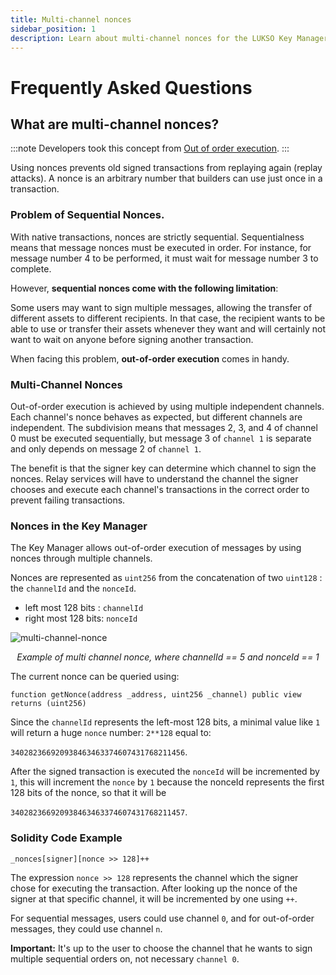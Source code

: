 ```yaml
---
title: Multi-channel nonces
sidebar_position: 1
description: Learn about multi-channel nonces for the LUKSO Key Manager.
---
```


# Frequently Asked Questions

## What are multi-channel nonces?

:::note
Developers took this concept from [Out of order execution](https://github.com/amxx/permit#out-of-order-execution).
:::

Using nonces prevents old signed transactions from replaying again (replay attacks). A nonce is an arbitrary number that builders can use just once in a transaction.

### Problem of Sequential Nonces.

With native transactions, nonces are strictly sequential. Sequentialness means that message nonces must be executed in order. For instance, for message number 4 to be performed, it must wait for message number 3 to complete.

However, **sequential nonces come with the following limitation**:

Some users may want to sign multiple messages, allowing the transfer of different assets to different recipients. In that case, the recipient wants to be able to use or transfer their assets whenever they want and will certainly not want to wait on anyone before signing another transaction.

When facing this problem, **out-of-order execution** comes in handy.

### Multi-Channel Nonces

Out-of-order execution is achieved by using multiple independent channels. Each channel's nonce behaves as expected, but different channels are independent. The subdivision means that messages 2, 3, and 4 of channel 0 must be executed sequentially, but message 3 of `channel 1` is separate and only depends on message 2 of `channel 1`.

The benefit is that the signer key can determine which channel to sign the nonces. Relay services will have to understand the channel the signer chooses and execute each channel's transactions in the correct order to prevent failing transactions.

### Nonces in the Key Manager

The Key Manager allows out-of-order execution of messages by using nonces through multiple channels.

Nonces are represented as `uint256` from the concatenation of two `uint128` : the `channelId` and the `nonceId`.

- left most 128 bits : `channelId`
- right most 128 bits: `nonceId`

![multi-channel-nonce](/img/standards/faq/multi-channel-nonce.jpg)

<p align="center">
<i>Example of multi channel nonce, where channelId == 5 and nonceId == 1</i>
</p>

The current nonce can be queried using:

```solidity
function getNonce(address _address, uint256 _channel) public view returns (uint256)
```

Since the `channelId` represents the left-most 128 bits, a minimal value like `1` will return a huge `nonce` number: `2**128` equal to:

`340282366920938463463374607431768211456`.

After the signed transaction is executed the `nonceId` will be incremented by `1`, this will increment the `nonce` by `1` because the nonceId represents the first 128 bits of the nonce, so that it will be

`340282366920938463463374607431768211457`.

### Solidity Code Example

```solidity
_nonces[signer][nonce >> 128]++
```

The expression `nonce >> 128` represents the channel which the signer chose for executing the transaction. After looking up the nonce of the signer at that specific channel, it will be incremented by one using `++`.

For sequential messages, users could use channel `0`, and for out-of-order messages, they could use channel `n`.

**Important:** It's up to the user to choose the channel that he wants to sign multiple sequential orders on, not necessary `channel 0`.
